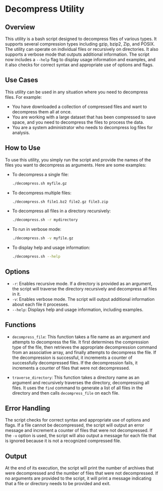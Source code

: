 # Decompress Utility

## Overview

This utility is a bash script designed to decompress files of various types. It supports several compression types including gzip, bzip2, Zip, and POSIX. The utility can operate on individual files or recursively on directories. It also supports a verbose mode that outputs additional information. The script now includes a `--help` flag to display usage information and examples, and it also checks for correct syntax and appropriate use of options and flags.

## Use Cases

This utility can be used in any situation where you need to decompress files. For example:

- You have downloaded a collection of compressed files and want to decompress them all at once.
- You are working with a large dataset that has been compressed to save space, and you need to decompress the files to process the data.
- You are a system administrator who needs to decompress log files for analysis.

## How to Use

To use this utility, you simply run the script and provide the names of the files you want to decompress as arguments. Here are some examples:

- To decompress a single file:

  ```bash
  ./decompress.sh myfile.gz
  ```

- To decompress multiple files:

  ```bash
  ./decompress.sh file1.bz2 file2.gz file3.zip
  ```

- To decompress all files in a directory recursively:

  ```bash
  ./decompress.sh -r mydirectory
  ```

- To run in verbose mode:

  ```bash
  ./decompress.sh -v myfile.gz
  ```

- To display help and usage information:

  ```bash
  ./decompress.sh --help
  ```

## Options

- `-r`: Enables recursive mode. If a directory is provided as an argument, the script will traverse the directory recursively and decompress all files in it.
- `-v`: Enables verbose mode. The script will output additional information about each file it processes.
- `--help`: Displays help and usage information, including examples.

## Functions

- `decompress_file`: This function takes a file name as an argument and attempts to decompress the file. It first determines the compression type of the file, then retrieves the appropriate decompression command from an associative array, and finally attempts to decompress the file. If the decompression is successful, it increments a counter of successfully decompressed files. If the decompression fails, it increments a counter of files that were not decompressed.

- `traverse_directory`: This function takes a directory name as an argument and recursively traverses the directory, decompressing all files. It uses the `find` command to generate a list of all files in the directory and then calls `decompress_file` on each file.

## Error Handling

The script checks for correct syntax and appropriate use of options and flags. If a file cannot be decompressed, the script will output an error message and increment a counter of files that were not decompressed. If the `-v` option is used, the script will also output a message for each file that is ignored because it is not a recognized compressed file.

## Output

At the end of its execution, the script will print the number of archives that were decompressed and the number of files that were not decompressed. If no arguments are provided to the script, it will print a message indicating that a file or directory needs to be provided and exit.
